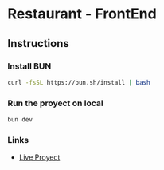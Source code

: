 # Restaurant - FrontEnd

## Instructions


### Install BUN

```bash
curl -fsSL https://bun.sh/install | bash
```


### Run the proyect on local

```sh
bun dev
```

### Links

- [Live Proyect](https://restaurant.front.edlingao.com/)




